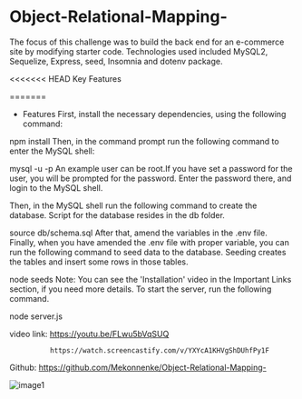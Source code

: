 # Object-Relational-Mapping-

The focus of this challenge was to build the back end for an e-commerce site by modifying starter code. Technologies used included MySQL2, Sequelize, Express, seed, Insomnia and dotenv package.

<<<<<<< HEAD
Key Features


=======
* Features
First, install the necessary dependencies, using the following command:

npm install 
Then, in the command prompt run the following command to enter the MySQL shell:

mysql -u <name of the user> -p 
An example user can be root.If you have set a password for the user, you will be prompted for the password. Enter the password there, and login to the MySQL shell.

Then, in the MySQL shell run the following command to create the database. Script for the database resides in the db folder.

source db/schema.sql
After that, amend the variables in the .env file. Finally, when you have amended the .env file with proper variable, you can run the following command to seed data to the database. Seeding creates the tables and insert some rows in those tables.

node seeds
Note: You can see the 'Installation' video in the Important Links section, if you need more details.
  To start the server, run the following command.

node server.js
  
  video link: https://youtu.be/FLwu5bVqSUQ
  
              https://watch.screencastify.com/v/YXYcA1KHVgShDUhfPy1F
  
  Github: https://github.com/Mekonnenke/Object-Relational-Mapping-
  
  ![image1](https://user-images.githubusercontent.com/90818220/151480971-2b50bf00-4515-43d5-bc11-0e858d66ed5b.jpg)
 

